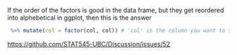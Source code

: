 If the order of the factors is good in the data frame, but they get reordered into alphebetical in ggplot, then this is the answer
```r
 %>% mutate(col = factor(col, col)) # 'col' is the column you want to set the order to
```
https://github.com/STAT545-UBC/Discussion/issues/52

